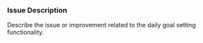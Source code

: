 ### Issue Description
Describe the issue or improvement related to the daily goal setting functionality.